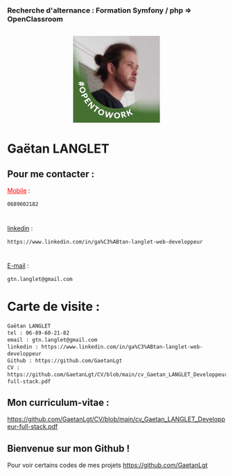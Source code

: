 ### Recherche d'alternance : Formation Symfony / php => OpenClassroom
## 


<div align="center">
	
![Alt Text](https://github.com/GaetanLgt/CV/blob/main/photo.png?raw=true)

</div>

Gaëtan LANGLET
===



## Pour me contacter :



<a href="tel:0689602182" style="color:red">Mobile</a> : 
	
	0689602182

#
[linkedin](https://www.linkedin.com/in/ga%C3%ABtan-langlet-web-developpeur) :
 	
	https://www.linkedin.com/in/ga%C3%ABtan-langlet-web-developpeur

#
[E-mail](mailto:gtn.langlet@gmail.com?subject=[github]%20Source%20CV) :
 	
	gtn.langlet@gmail.com


# Carte de visite :


	Gaëtan LANGLET
	tel : 06-89-60-21-82
	email : gtn.langlet@gmail.com
	linkedin : https://www.linkedin.com/in/ga%C3%ABtan-langlet-web-developpeur
	Github : https://github.com/GaetanLgt
	CV : https://github.com/GaetanLgt/CV/blob/main/cv_Gaetan_LANGLET_Developpeur-full-stack.pdf
##

###
Mon curriculum-vitae :
---

<div>
	
https://github.com/GaetanLgt/CV/blob/main/cv_Gaetan_LANGLET_Developpeur-full-stack.pdf
	
</div>


###

Bienvenue sur mon Github !
--
Pour voir certains codes de mes projets https://github.com/GaetanLgt 

